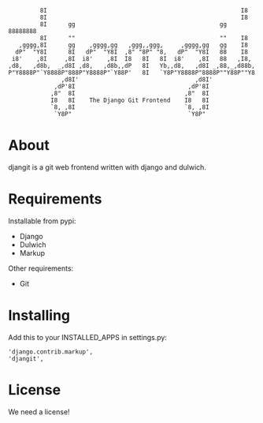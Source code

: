              8I                                                       I8   
             8I                                                       I8   
             8I      gg                                         gg 88888888
             8I      ""                                         ""    I8   
       ,gggg,8I      gg    ,gggg,gg   ,ggg,,ggg,     ,gggg,gg   gg    I8   
      dP"  "Y8I      8I   dP"  "Y8I  ,8" "8P" "8,   dP"  "Y8I   88    I8   
     i8'    ,8I     ,8I  i8'    ,8I  I8   8I   8I  i8'    ,8I   88   ,I8,  
    ,d8,   ,d8b,  _,d8I ,d8,   ,d8b,,dP   8I   Yb,,d8,   ,d8I _,88,_,d88b, 
    P"Y8888P"`Y8888P"888P"Y8888P"`Y88P'   8I   `Y8P"Y8888P"8888P""Y88P""Y8 
                   ,d8I'                                 ,d8I'             
                 ,dP'8I                                ,dP'8I              
                ,8"  8I                               ,8"  8I              
                I8   8I    The Django Git Frontend    I8   8I              
                `8, ,8I                               `8, ,8I              
                 `Y8P"                                 `Y8P"

# About
djangit is a git web frontend written with django and dulwich.

# Requirements

Installable from pypi:
- Django
- Dulwich
- Markup

Other requirements:
- Git

# Installing
Add this to your INSTALLED_APPS in settings.py:

    'django.contrib.markup',
    'djangit',

# License
We need a license!
